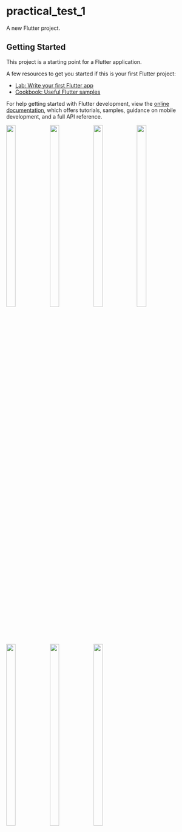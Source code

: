 # practical_test_1

A new Flutter project.

## Getting Started

This project is a starting point for a Flutter application.

A few resources to get you started if this is your first Flutter project:

- [Lab: Write your first Flutter app](https://docs.flutter.dev/get-started/codelab)
- [Cookbook: Useful Flutter samples](https://docs.flutter.dev/cookbook)

For help getting started with Flutter development, view the
[online documentation](https://docs.flutter.dev/), which offers tutorials,
samples, guidance on mobile development, and a full API reference.
<p>
 
  <img src = "https://user-images.githubusercontent.com/114208600/234185498-56b062a4-5329-4072-89d9-62bf41c78322.jpg" width=22% height=35%>
  <img src = "https://user-images.githubusercontent.com/114208600/234185509-2af3ebbe-75e8-4ecb-a379-0b5169e374ff.jpg" width=22% height=35%>
  <img src = "https://user-images.githubusercontent.com/114208600/234185522-7840458a-fdab-463d-ba00-272509113736.jpg" width=22% height=35%>
  <img src = "https://user-images.githubusercontent.com/114208600/234185640-f921f6bf-de5e-41de-8c27-0fe732fe8c05.png" width=22% height=35%>
  <img src = "https://user-images.githubusercontent.com/114208600/234185652-a0834551-7ced-45f4-aab9-6e3eac80d888.png" width=22% height=35%>
  <img src = "https://user-images.githubusercontent.com/114208600/234185662-54b4fb67-d399-4ab0-b99e-413778585e16.jpg" width=22% height=35%>
 <img src="https://user-images.githubusercontent.com/114208600/234186192-39a060ec-8f76-4e87-a837-dfde46445f5b.jpg" width=22% height=35%>
 
</p>

